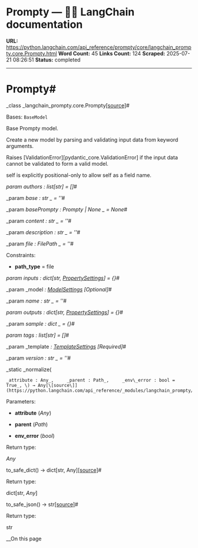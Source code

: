 # Prompty — 🦜🔗 LangChain  documentation

**URL:** https://python.langchain.com/api_reference/prompty/core/langchain_prompty.core.Prompty.html
**Word Count:** 45
**Links Count:** 124
**Scraped:** 2025-07-21 08:26:51
**Status:** completed

---

# Prompty\#

_class _langchain\_prompty.core.Prompty[\[source\]](https://python.langchain.com/api_reference/_modules/langchain_prompty/core.html#Prompty)\#     

Bases: `BaseModel`

Base Prompty model.

Create a new model by parsing and validating input data from keyword arguments.

Raises \[ValidationError\]\[pydantic\_core.ValidationError\] if the input data cannot be validated to form a valid model.

self is explicitly positional-only to allow self as a field name.

_param _authors _: list\[str\]__ = \[\]_\#     

_param _base _: str_ _ = ''_\#     

_param _basePrompty _: Prompty | None_ _ = None_\#     

_param _content _: str_ _ = ''_\#     

_param _description _: str_ _ = ''_\#     

_param _file _: FilePath_ _ = ''_\#     

Constraints:     

  * **path\_type** = file

_param _inputs _: dict\[str, [PropertySettings](https://python.langchain.com/api_reference/prompty/core/langchain_prompty.core.PropertySettings.html#langchain_prompty.core.PropertySettings "langchain_prompty.core.PropertySettings")\]__ = \{\}_\#     

_param _model _: [ModelSettings](https://python.langchain.com/api_reference/prompty/core/langchain_prompty.core.ModelSettings.html#langchain_prompty.core.ModelSettings "langchain_prompty.core.ModelSettings")_ _\[Optional\]_\#     

_param _name _: str_ _ = ''_\#     

_param _outputs _: dict\[str, [PropertySettings](https://python.langchain.com/api_reference/prompty/core/langchain_prompty.core.PropertySettings.html#langchain_prompty.core.PropertySettings "langchain_prompty.core.PropertySettings")\]__ = \{\}_\#     

_param _sample _: dict_ _ = \{\}_\#     

_param _tags _: list\[str\]__ = \[\]_\#     

_param _template _: [TemplateSettings](https://python.langchain.com/api_reference/prompty/core/langchain_prompty.core.TemplateSettings.html#langchain_prompty.core.TemplateSettings "langchain_prompty.core.TemplateSettings")_ _\[Required\]_\#     

_param _version _: str_ _ = ''_\#     

_static _normalize\(

    _attribute : Any_,     _parent : Path_,     _env\_error : bool = True_, \) → Any[\[source\]](https://python.langchain.com/api_reference/_modules/langchain_prompty/core.html#Prompty.normalize)\#     

Parameters:     

  * **attribute** \(_Any_\)

  * **parent** \(_Path_\)

  * **env\_error** \(_bool_\)

Return type:     

_Any_

to\_safe\_dict\(\) → dict\[str, Any\][\[source\]](https://python.langchain.com/api_reference/_modules/langchain_prompty/core.html#Prompty.to_safe_dict)\#     

Return type:     

dict\[str, _Any_\]

to\_safe\_json\(\) → str[\[source\]](https://python.langchain.com/api_reference/_modules/langchain_prompty/core.html#Prompty.to_safe_json)\#     

Return type:     

str

__On this page